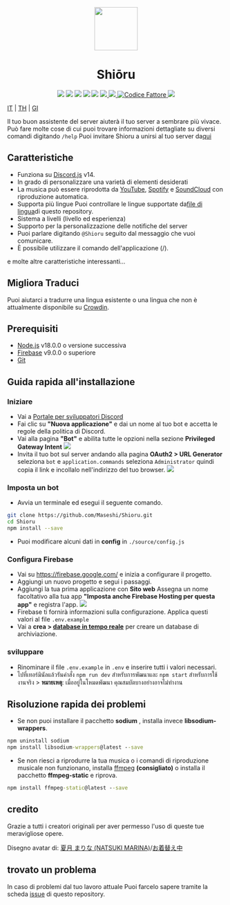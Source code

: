 <div align="center">
  <img src="https://raw.githubusercontent.com/Maseshi/Shioru/main/assets/icons/favicon-circle.png" width="100" />
  <h1>
    <strong>Shiōru</strong>
  </h1>
  <img src="https://img.shields.io/badge/discord.js-v14-7354F6?logo=discord&logoColor=white" />
  <img src="https://img.shields.io/github/stars/Maseshi/Shioru.svg?logo=github" />
  <img src="https://img.shields.io/github/v/release/Maseshi/Shioru">
  <img src="https://img.shields.io/github/license/Maseshi/Shioru.svg?logo=github" />
  <img src="https://img.shields.io/github/last-commit/Maseshi/Shioru">
  <a title="Stato" target="_blank" href="https://shioru.statuspage.io/">
    <img src="https://img.shields.io/badge/dynamic/json?logo=google-cloud&logoColor=white&label=status&query=status.indicator&url=https%3A%2F%2Fq60yrzp0cbgg.statuspage.io%2Fapi%2Fv2%2Fstatus.json" />
  </a>
  <a title="Crowdin" target="_blank" href="https://crowdin.com/project/shioru-bot">
    <img src="https://badges.crowdin.net/shioru-bot/localized.svg">
  </a>
  <a title="Codice Fattore" target="_blank" href="https://www.codefactor.io/repository/github/maseshi/shioru">
    <img src="https://www.codefactor.io/repository/github/maseshi/shioru/badge" alt="Codice Fattore" />
  </a>
  <a title="Top.gg" target="_blank" href="https://top.gg/bot/704706906505347183">
    <img src="https://top.gg/api/widget/upvotes/704706906505347183.svg">
  </a>
</div>

[IT](https://github.com/Maseshi/Shioru/blob/main/documents/README.en.md) | [TH](https://github.com/Maseshi/Shioru/blob/main/documents/README.th.md) | [GI](https://github.com/Maseshi/Shioru/blob/main/documents/README.ja.md)

Il tuo buon assistente del server aiuterà il tuo server a sembrare più vivace. Può fare molte cose di cui puoi trovare informazioni dettagliate su diversi comandi digitando `/help` Puoi invitare Shioru a unirsi al tuo server da[qui](https://discord.com/api/oauth2/authorize?client_id=704706906505347183&permissions=8&scope=applications.commands%20bot&redirect_uri=https%3A%2F%2Fshiorus.web.app%2Fthanks-you)

## Caratteristiche

- Funziona su [Discord.js](https://discord.js.org/) v14.
- In grado di personalizzare una varietà di elementi desiderati
- La musica può essere riprodotta da [YouTube](https://www.youtube.com/), [Spotify](https://www.spotify.com/) e [SoundCloud](https://soundcloud.com/) con riproduzione automatica.
- Supporta più lingue Puoi controllare le lingue supportate da[file di lingua](https://github.com/Maseshi/shioru/blob/main/source/languages)di questo repository.
- Sistema a livelli (livello ed esperienza)
- Supporto per la personalizzazione delle notifiche del server
- Puoi parlare digitando `@Shioru` seguito dal messaggio che vuoi comunicare.
- È possibile utilizzare il comando dell'applicazione (/).

e molte altre caratteristiche interessanti...

## Migliora Traduci

Puoi aiutarci a tradurre una lingua esistente o una lingua che non è attualmente disponibile su [Crowdin](https://crowdin.com/project/shioru-bot).

## Prerequisiti

- [Node.js](https://nodejs.org/) v18.0.0 o versione successiva
- [Firebase](https://firebase.google.com/) v9.0.0 o superiore
- [Git](https://git-scm.com/downloads)

## Guida rapida all'installazione

### Iniziare

- Vai a [Portale per sviluppatori Discord](https://discord.com/developers/applications)
- Fai clic su **"Nuova applicazione"** e dai un nome al tuo bot e accetta le regole della politica di Discord.
- Vai alla pagina **"Bot"** e abilita tutte le opzioni nella sezione **Privileged Gateway Intent** ![](https://raw.githubusercontent.com/Maseshi/Shioru/main/assets/images/discord-developer-portal-privileged-gateway-intents.png)
- Invita il tuo bot sul server andando alla pagina **OAuth2 > URL Generator** seleziona `bot` e `application.commands` seleziona `Administrator` quindi copia il link e incollalo nell'indirizzo del tuo browser. ![](https://raw.githubusercontent.com/Maseshi/Shioru/main/assets/images/discord-developer-portal-scopes.png)

### Imposta un bot

- Avvia un terminale ed esegui il seguente comando.

```bash
git clone https://github.com/Maseshi/Shioru.git
cd Shioru
npm install --save
```

- Puoi modificare alcuni dati in **config** in `./source/config.js`

### Configura Firebase

- Vai su https://firebase.google.com/ e inizia a configurare il progetto.
- Aggiungi un nuovo progetto e segui i passaggi.
- Aggiungi la tua prima applicazione con **Sito web** Assegna un nome facoltativo alla tua app **"Imposta anche Firebase Hosting per questa app"** e registra l'app. ![](https://raw.githubusercontent.com/Maseshi/Shioru/main/assets/images/firebase-setup-web-application.png)
- Firebase ti fornirà informazioni sulla configurazione. Applica questi valori al file `.env.example`
- Vai a **crea > [database in tempo reale](https://console.firebase.google.com/u/0/project/_/database/data)** per creare un database di archiviazione.

### sviluppare

- Rinominare il file `.env.example` in `.env` e inserire tutti i valori necessari.
- ไปที่เทอร์มินัลแล้วรันคำสั่ง `npm run dev` สำหรับการพัฒนาและ `npm start` สำหรับการใช้งานจริง > **หมายเหตุ**: เมื่ออยู่ในโหมดพัฒนา คุณสมบัตบางอย่างอาจไม่ทำงาน

## Risoluzione rapida dei problemi

- Se non puoi installare il pacchetto **sodium** , installa invece **libsodium-wrappers**.
```bat
npm uninstall sodium
npm install libsodium-wrappers@latest --save
```
- Se non riesci a riprodurre la tua musica o i comandi di riproduzione musicale non funzionano, installa [ffmpeg](https://ffmpeg.org/download.html) **(consigliato)** o installa il pacchetto **ffmpeg-static** e riprova.
```bat
npm install ffmpeg-static@latest --save
```

## credito

Grazie a tutti i creatori originali per aver permesso l'uso di queste tue meravigliose opere.

Disegno avatar di: [夏月 まりな (NATSUKI MARINA)](https://www.pixiv.net/en/users/482462)/[お着替え中](https://www.pixiv.net/en/artworks/76075098)

## trovato un problema

In caso di problemi dal tuo lavoro attuale Puoi farcelo sapere tramite la scheda [issue](https://github.com/Maseshi/Shioru/issues) di questo repository.

